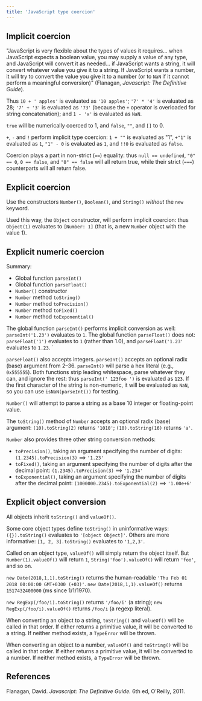 ```yaml
---
title: 'JavaScript type coercion'
---
```


## Implicit coercion

"JavaScript is very flexible about the types of values it requires... when JavaScript expects a boolean value, you may supply a value of any type, and JavaScript will convert it as needed... if JavaScript wants a string, it will convert whatever value you give it to a string. If JavaScript wants a number, it will try to convert the value you give it to a number (or to `NaN` if it cannot perform a meaningful conversion)" (Flanagan, *Javascript: The Definitive Guide*).

Thus `10 + ' apples'` is evaluated as `'10 apples'`; `'7' * '4'` is evaluated as 28; `'7' + '3'` is evaluated as `'73'` (because the `+` operator is overloaded for string concatenation); and `1 - 'x'` is evaluated as `NaN`.

`true` will be numerically coerced to 1, and `false`, `""`, and `[]` to 0.

`+`, `-` and `!` perform implicit type coercion: `1 + ""` is evaluated as "1", `+"1"` is evaluated as `1`, `"1" - 0` is evaluated as `1`, and `!!0` is evaluated as `false`.

Coercion plays a part in non-strict (`==`) equality: thus `null == undefined`, `"0" == 0`, `0 == false`, and `"0" == false` will all return true, while their strict (`===`) counterparts will all return false.


## Explicit coercion

Use the constructors `Number()`, `Boolean()`, and `String()` *without* the `new` keyword.

Used this way, the `Object` constructor, will perform implicit coercion: thus `Object(1)` evaluates to `[Number: 1]` (that is, a new `Number` object with the value 1).


## Explicit numeric coercion

Summary:

- Global function `parseInt()`
- Global function `parseFloat()`
- `Number()` constructor
- `Number` method `toString()`
- `Number` method `toPrecision()`
- `Number` method `toFixed()`
- `Number` method `toExponential()`

The global function `parseInt()` performs implicit conversion as well: `parseInt('1.23')` evaluates to `1`. The global function `parseFloat()` does not: `parseFloat('1')` evaluates to `1` (rather than 1.0), and `parseFloat('1.23'` evaluates to `1.23`. `

`parseFloat()` also accepts integers. `parseInt()` accepts an optional radix (base) argument from 2–36. `parseInt()` will parse a hex literal (e.g., `0x555555`). Both functions strip leading whitespace, parse whatever they can, and ignore the rest: thus `parseInt(' 123foo ')` is evaluated as `123`. If the first character of the string is non-numeric, it will be evaluated as `NaN`, so you can use `isNaN(parseInt())` for testing.

`Number()` will attempt to parse a string as a base 10 integer or floating-point value. 

The `toString()` method of `Number` accepts an optional radix (base) argument: `(10).toString(2)` returns `'1010'`; `(10).toString(16)` returns `'a'`.

`Number` also provides three other string conversion methods:

-  `toPrecision()`, taking an argument specifying the number of digits: `(1.2345).toPrecision(3)` ⟹ `'1.23'`
- `toFixed()`, taking an argument specifying the number of digits after the decimal point: `(1.2345).toPrecision(3)` ⟹ `'1.234'`
- `toExponential()`, taking an argument specifying the number of digits after the decimal point: `(1000000.2345).toExponential(2)` ⟹ `'1.00e+6'`


## Explicit object conversion

All objects inherit `toString()` and `valueOf()`. 

Some core object types define `toString()` in uninformative ways: `({}).toString()` evaluates to `'[object Object]'`. Others are more informative: `[1, 2, 3].toString()` evaluates to `'1,2,3'`. 

Called on an object type, `valueOf()` will simply return the object itself. But `Number(1).valueOf()` will return `1`, `String('foo').valueOf()` will return `'foo'`, and so on.

`new Date(2018,1,1).toString()` returns the human-readable `'Thu Feb 01 2018 00:00:00 GMT+0300 (+03)'`. `new Date(2018,1,1).valueOf()` returns `1517432400000` (ms since 1/1/1970).

`new RegExp(/foo/i).toString()` returns `'/foo/i'` (a string); `new RegExp(/foo/i).valueOf()` returns `/foo/i` (a regexp literal).

When converting an object to a string, `toString()` and `valueOf()` will be called in that order. If either returns a primitive value, it will be converted to a string. If neither method exists, a `TypeError` will be thrown.

When converting an object to a number, `valueOf()` and `toString()` will be called in that order. If either returns a primitive value, it will be converted to a number. If neither method exists, a `TypeError` will be thrown.


## References

Flanagan, David. *Javascript: The Definitive Guide.* 6th ed, O'Reilly, 2011.
